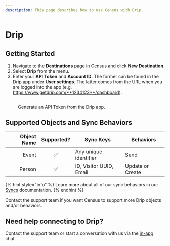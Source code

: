 ```yaml
---
description: This page describes how to use Census with Drip.
---
```


# Drip

## Getting Started

1. Navigate to the **Destinations** page in Census and click **New Destination**.
2. Select **Drip** from the menu.
3. Enter your **API Token** and **Account ID**. The former can be found in the Drip app under **User settings**. The latter comes from the URL when you are logged into the app (e.g. https://www.getdrip.com/**1234123**/dashboard).

<figure><img src="../.gitbook/assets/drip.png" alt=""><figcaption><p>Generate an API Token from the Drip app.</p></figcaption></figure>

## Supported Objects and Sync Behaviors <a href="#supported-objects-and-sync-behaviors" id="supported-objects-and-sync-behaviors"></a>

| **Object Name** | **Supported?** | **Sync Keys**           | **Behaviors**    |
| --------------: | :------------: | ----------------------- | ---------------- |
|           Event |        ✅       | Any unique identifier   | Send             |
|          Person |        ✅       | ID, Visitor UUID, Email | Update or Create |

{% hint style="info" %}
Learn more about all of our sync behaviors in our [Syncs](../syncs/overview.md) documentation.
{% endhint %}

Contact the support team if you want Census to support more Drip objects and/or behaviors.

## Need help connecting to Drip?

Contact the support team or start a conversation with us via the [in-app](https://app.getcensus.com) chat.
